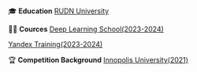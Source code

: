 🎓 **Education**
[RUDN University](https://www.rudn.ru/)

👨‍🏫 **Cources**
[Deep Learning School(2023-2024)](https://dls.samcs.ru/)  

[Yandex Training(2023-2024)](https://yandex.ru/yaintern/training/algorithm-training)  


🏆 **Competition Background**
[Innopolis University(2021)](https://innopolis.university/?ysclid=mh814ibywx972086197)

<!--
**gaus2005eulerovich/gaus2005eulerovich** is a ✨ _special_ ✨ repository because its `README.md` (this file) appears on your GitHub profile.

Here are some ideas to get you started:

- 🔭 I’m currently working on ...
- 🌱 I’m currently learning ...
- 👯 I’m looking to collaborate on ...
- 🤔 I’m looking for help with ...
- 💬 Ask me about ...
- 📫 How to reach me: ...
- 😄 Pronouns: ...
- ⚡ Fun fact: ...
-->
